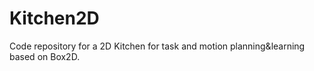 # Kitchen2D
Code repository for a 2D Kitchen for task and motion planning&amp;learning based on Box2D.
